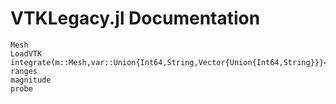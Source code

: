 # VTKLegacy.jl Documentation

```@docs
Mesh
LoadVTK
integrate(m::Mesh,var::Union{Int64,String,Vector{Union{Int64,String}}}=1)
ranges
magnitude
probe
```